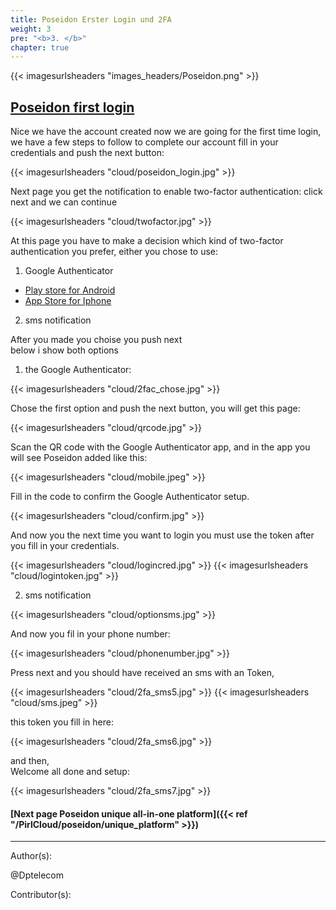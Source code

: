 ```yaml
---
title: Poseidon Erster Login und 2FA
weight: 3
pre: "<b>3. </b>"
chapter: true
---
```


{{< imagesurlsheaders "images_headers/Poseidon.png"  >}}



## [Poseidon first login](https://poseidon.pirl.io)


Nice we have the account created now we are going for the first time login,
we have a few steps to follow to complete our account
fill in your credentials and push the next button:


{{< imagesurlsheaders "cloud/poseidon_login.jpg"  >}}



Next page you get the notification to enable two-factor authentication:
click next and we can continue


{{< imagesurlsheaders "cloud/twofactor.jpg"  >}}



At this page you have to make a decision which kind of two-factor authentication you prefer,
either you chose to use:


1) Google Authenticator  
* [Play store for Android](https://play.google.com/store/apps/details?id=com.google.android.apps.authenticator2)  
* [App Store for Iphone](https://itunes.apple.com/us/app/google-authenticator/id388497605?mt=8)  

2) sms notification  

After you made you choise you push next  
below  i show both options


1) the Google Authenticator:



{{< imagesurlsheaders "cloud/2fac_chose.jpg"  >}}



Chose the first option and push the next button,
you will get this page:



{{< imagesurlsheaders "cloud/qrcode.jpg"  >}}


Scan the QR code with the Google Authenticator app,
and in the app you will see Poseidon added like this:



{{< imagesurlsheaders "cloud/mobile.jpeg"  >}}


Fill in the code to confirm the Google Authenticator setup.



{{< imagesurlsheaders "cloud/confirm.jpg"  >}}



And now you the next time you want to login you must use the token after you fill in your credentials.



{{< imagesurlsheaders "cloud/logincred.jpg"  >}}
{{< imagesurlsheaders "cloud/logintoken.jpg"  >}}



2) sms notification  



{{< imagesurlsheaders "cloud/optionsms.jpg"  >}}



And now you fil in your phone number:





{{< imagesurlsheaders "cloud/phonenumber.jpg"  >}}



Press next and you should have received an sms  with an Token,  




{{< imagesurlsheaders "cloud/2fa_sms5.jpg"  >}}
{{< imagesurlsheaders "cloud/sms.jpeg"  >}}



this token you fill in here:


{{< imagesurlsheaders "cloud/2fa_sms6.jpg"  >}}



and then,  
Welcome all done and setup:


{{< imagesurlsheaders "cloud/2fa_sms7.jpg"  >}}


#### [Next page Poseidon unique all-in-one platform]({{< ref "/PirlCloud/poseidon/unique_platform" >}})


---
Author(s):


@Dptelecom


Contributor(s):

